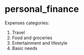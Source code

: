 # personal_finance

Expenses categories:
1. Travel
2. Food and groceries
3. Entertainment and lifestyle
4. Basic needs